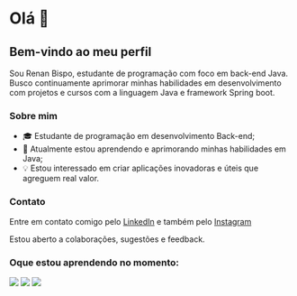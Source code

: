 # Olá 👋
## Bem-vindo ao meu perfil

<p>Sou Renan Bispo, estudante de programação com foco em back-end Java. Busco continuamente aprimorar minhas habilidades em desenvolvimento com projetos e cursos com a linguagem Java e framework Spring boot.</p>

### Sobre mim

- 🎓 Estudante de programação em desenvolvimento Back-end;
- 🌱 Atualmente estou aprendendo e aprimorando minhas habilidades em Java;
- 💡 Estou interessado em criar aplicações inovadoras e úteis que agreguem real valor.

### Contato

<p>Entre em contato comigo pelo <a href="https://www.linkedin.com/in/renan-de-jesus-bispo-78a576243/">LinkedIn<a/> e também pelo <a href="https://www.instagram.com/nanbispo_/">Instagram<a/>
<p>Estou aberto a colaborações, sugestões e feedback.

### Oque estou aprendendo no momento:
 <img src="https://skillicons.dev/icons?i=java,spring,maven,postgres,postman" />
<img loading="lazy" src = "https://github-readme-stats.vercel.app/api?username=Renan-Bispo&show_icons=true&theme=dark"/>
<img loading="lazy" src = "https://github-readme-stats.vercel.app/api/top-langs/?username=Renan-Bispo&layout=compact&theme=dark"/>
